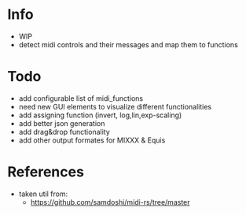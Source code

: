 # Info
- WIP
- detect midi controls and their messages and map them to functions

# Todo
- add configurable list of midi_functions
- need new GUI elements to visualize different functionalities
- add assigning function (invert, log,lin,exp-scaling)
- add better json generation
- add drag&drop functionality
- add other output formates for MIXXX & Equis

# References
- taken util from:
  - https://github.com/samdoshi/midi-rs/tree/master
